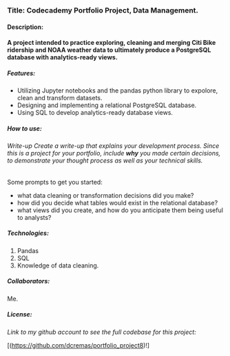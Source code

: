 ### Title: Codecademy Portfolio Project, Data Management.

#### Description:

#### A project intended to practice exploring, cleaning and merging Citi Bike ridership and NOAA weather data to ultimately produce a PostgreSQL database with analytics-ready views.

##### Features:

- Utilizing Jupyter notebooks and the pandas python library to expolore, clean and transform datasets.
- Designing and implementing a relational PostgreSQL database.
- Using SQL to develop analytics-ready database views.

##### How to use:

###### Write-up Create a write-up that explains your development process. Since this is a project for your portfolio, include **why** you made certain decisions, to demonstrate your thought process as well as your technical skills.

Some prompts to get you started:

- what data cleaning or transformation decisions did you make?
- how did you decide what tables would exist in the relational database?
- what views did you create, and how do you anticipate them being useful to analysts?

##### Technologies:

1. Pandas
2. SQL
3. Knowledge of data cleaning.

##### Collaborators:

Me.

##### License:



*Link to my github account to see the full codebase for this project:*

[(https://github.com/dcremas/portfolio_project8)!]
